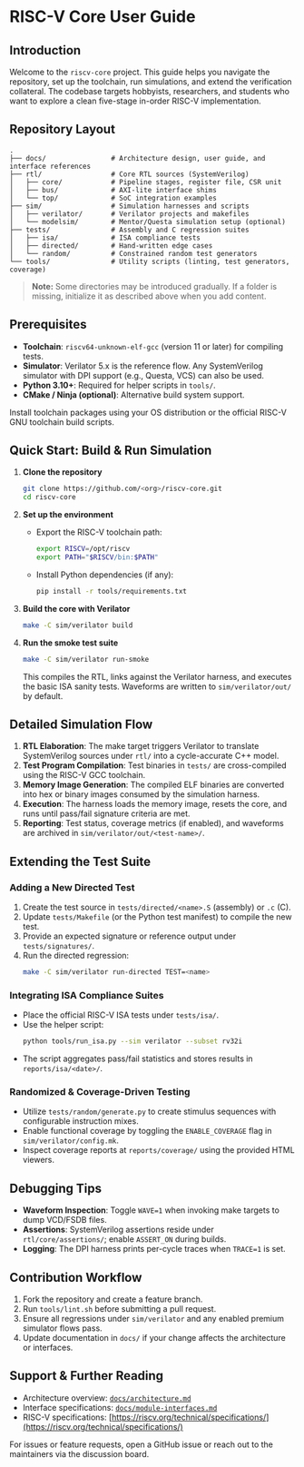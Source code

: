 # RISC-V Core User Guide

## Introduction

Welcome to the `riscv-core` project. This guide helps you navigate the repository, set up the toolchain, run simulations, and extend the verification collateral. The codebase targets hobbyists, researchers, and students who want to explore a clean five-stage in-order RISC-V implementation.

## Repository Layout

```
.
├── docs/                # Architecture design, user guide, and interface references
├── rtl/                 # Core RTL sources (SystemVerilog)
│   ├── core/            # Pipeline stages, register file, CSR unit
│   ├── bus/             # AXI-lite interface shims
│   └── top/             # SoC integration examples
├── sim/                 # Simulation harnesses and scripts
│   ├── verilator/       # Verilator projects and makefiles
│   └── modelsim/        # Mentor/Questa simulation setup (optional)
├── tests/               # Assembly and C regression suites
│   ├── isa/             # ISA compliance tests
│   ├── directed/        # Hand-written edge cases
│   └── random/          # Constrained random test generators
└── tools/               # Utility scripts (linting, test generators, coverage)
```

> **Note:** Some directories may be introduced gradually. If a folder is missing, initialize it as described above when you add content.

## Prerequisites

- **Toolchain**: `riscv64-unknown-elf-gcc` (version 11 or later) for compiling tests.
- **Simulator**: Verilator 5.x is the reference flow. Any SystemVerilog simulator with DPI support (e.g., Questa, VCS) can also be used.
- **Python 3.10+**: Required for helper scripts in `tools/`.
- **CMake / Ninja (optional)**: Alternative build system support.

Install toolchain packages using your OS distribution or the official RISC-V GNU toolchain build scripts.

## Quick Start: Build & Run Simulation

1. **Clone the repository**
   ```bash
   git clone https://github.com/<org>/riscv-core.git
   cd riscv-core
   ```

2. **Set up the environment**
   - Export the RISC-V toolchain path:
     ```bash
     export RISCV=/opt/riscv
     export PATH="$RISCV/bin:$PATH"
     ```
   - Install Python dependencies (if any):
     ```bash
     pip install -r tools/requirements.txt
     ```

3. **Build the core with Verilator**
   ```bash
   make -C sim/verilator build
   ```

4. **Run the smoke test suite**
   ```bash
   make -C sim/verilator run-smoke
   ```
   This compiles the RTL, links against the Verilator harness, and executes the basic ISA sanity tests. Waveforms are written to `sim/verilator/out/` by default.

## Detailed Simulation Flow

1. **RTL Elaboration**: The make target triggers Verilator to translate SystemVerilog sources under `rtl/` into a cycle-accurate C++ model.
2. **Test Program Compilation**: Test binaries in `tests/` are cross-compiled using the RISC-V GCC toolchain.
3. **Memory Image Generation**: The compiled ELF binaries are converted into hex or binary images consumed by the simulation harness.
4. **Execution**: The harness loads the memory image, resets the core, and runs until pass/fail signature criteria are met.
5. **Reporting**: Test status, coverage metrics (if enabled), and waveforms are archived in `sim/verilator/out/<test-name>/`.

## Extending the Test Suite

### Adding a New Directed Test

1. Create the test source in `tests/directed/<name>.S` (assembly) or `.c` (C).
2. Update `tests/Makefile` (or the Python test manifest) to compile the new test.
3. Provide an expected signature or reference output under `tests/signatures/`.
4. Run the directed regression:
   ```bash
   make -C sim/verilator run-directed TEST=<name>
   ```

### Integrating ISA Compliance Suites

- Place the official RISC-V ISA tests under `tests/isa/`.
- Use the helper script:
  ```bash
  python tools/run_isa.py --sim verilator --subset rv32i
  ```
- The script aggregates pass/fail statistics and stores results in `reports/isa/<date>/`.

### Randomized & Coverage-Driven Testing

- Utilize `tests/random/generate.py` to create stimulus sequences with configurable instruction mixes.
- Enable functional coverage by toggling the `ENABLE_COVERAGE` flag in `sim/verilator/config.mk`.
- Inspect coverage reports at `reports/coverage/` using the provided HTML viewers.

## Debugging Tips

- **Waveform Inspection**: Toggle `WAVE=1` when invoking make targets to dump VCD/FSDB files.
- **Assertions**: SystemVerilog assertions reside under `rtl/core/assertions/`; enable `ASSERT_ON` during builds.
- **Logging**: The DPI harness prints per-cycle traces when `TRACE=1` is set.

## Contribution Workflow

1. Fork the repository and create a feature branch.
2. Run `tools/lint.sh` before submitting a pull request.
3. Ensure all regressions under `sim/verilator` and any enabled premium simulator flows pass.
4. Update documentation in `docs/` if your change affects the architecture or interfaces.

## Support & Further Reading

- Architecture overview: [`docs/architecture.md`](architecture.md)
- Interface specifications: [`docs/module-interfaces.md`](module-interfaces.md)
- RISC-V specifications: [https://riscv.org/technical/specifications/](https://riscv.org/technical/specifications/)

For issues or feature requests, open a GitHub issue or reach out to the maintainers via the discussion board.
